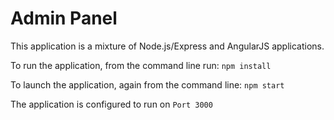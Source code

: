 Admin Panel
===========

This application is a mixture of Node.js/Express and AngularJS
applications.

To run the application, from the command line run:
`npm install`

To launch the application, again from the command line:
`npm start`

The application is configured to run on `Port 3000`